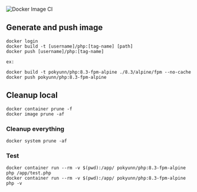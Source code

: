 ![Docker Image CI](https://github.com/pokyunn/php/workflows/Docker%20Image%20CI/badge.svg)


## Generate and push image

```
docker login
docker build -t [username]/php:[tag-name] [path]
docker push [username]/php:[tag-name]

ex:

docker build -t pokyunn/php:8.3-fpm-alpine ./8.3/alpine/fpm --no-cache
docker push pokyunn/php:8.3-fpm-alpine
```

## Cleanup local

```
docker container prune -f
docker image prune -af
```

### Cleanup everything
`docker system prune -af`


### Test
```
docker container run --rm -v $(pwd):/app/ pokyunn/php:8.3-fpm-alpine php /app/test.php
docker container run --rm -v $(pwd):/app/ pokyunn/php:8.3-fpm-alpine php -v
```

